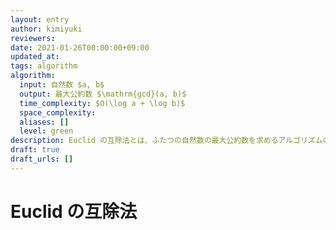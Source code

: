 ```yaml
---
layout: entry
author: kimiyuki
reviewers:
date: 2021-01-26T00:00:00+09:00
updated_at:
tags: algorithm
algorithm:
  input: 自然数 $a, b$
  output: 最大公約数 $\mathrm{gcd}(a, b)$
  time_complexity: $O(\log a + \log b)$
  space_complexity:
  aliases: []
  level: green
description: Euclid の互除法とは、ふたつの自然数の最大公約数を求めるアルゴリズムのひとつ。
draft: true
draft_urls: []
---
```


# Euclid の互除法
